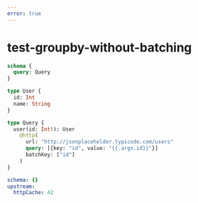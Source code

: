 ```yaml
---
error: true
---
```


# test-groupby-without-batching

```graphql @config
schema {
  query: Query
}

type User {
  id: Int
  name: String
}

type Query {
  user(id: Int!): User
    @http(
      url: "http://jsonplaceholder.typicode.com/users"
      query: [{key: "id", value: "{{.args.id}}"}]
      batchKey: ["id"]
    )
}
```

```yml @file:config.yml
schema: {}
upstream:
  httpCache: 42
```

